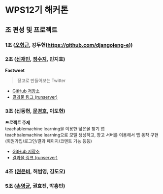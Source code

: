 # WPS12기 해커톤

## 조 편성 및 프로젝트

### 1조 ([오형근](https://github.com/hyeonggeun2), 강두현(https://github.com/djangojeng-e))

### 2조 ([신재민](https://github.com/shinjam), [정수지](https://github.com/rarlala), 민지호)

**Fastweet**
> 장고로 만들어보는 Twitter

- [GitHub 저장소](https://github.com/WPS-12th-Hackathon/Team2_fastweet)
- [결과물 링크 (runserver)](http://172.16.1.116:8000)


### 3조 (신동현, [문경호](https://github.com/moonpeter), 이도현)

**프로젝트 주제**  
teachablemachine learning을 이용한 닮은꼴 찾기 앱  
teachbalemachine learning으로 모델 생성하고, 장고 서버를 이용해서 앱 동작 구현 (회원가입/로그인/결과 페이지/코멘트 기능 등등)

- [GitHub 저장소](https://github.com/WPS-12th-Hackathon/Info)
- [결과물 링크 (runserver)](http://172.16.1.116:8000)

### 4조 ([권은비](https://github.com/eunbiviakwon), 허범영, 김도오)

### 5조 ([손영균](https://github.com/Suellaiy), 권효진, 박홍빈)
